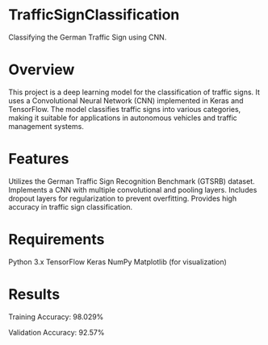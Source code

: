 # TrafficSignClassification
Classifying the German Traffic Sign using CNN.

# Overview
This project is a deep learning model for the classification of traffic signs. It uses a Convolutional Neural Network (CNN) implemented in Keras and TensorFlow. The model classifies traffic signs into various categories, making it suitable for applications in autonomous vehicles and traffic management systems.

# Features

Utilizes the German Traffic Sign Recognition Benchmark (GTSRB) dataset.
Implements a CNN with multiple convolutional and pooling layers.
Includes dropout layers for regularization to prevent overfitting.
Provides high accuracy in traffic sign classification.

# Requirements

Python 3.x
TensorFlow
Keras
NumPy
Matplotlib (for visualization)

# Results

Training Accuracy: 98.029%

Validation Accuracy: 92.57%

